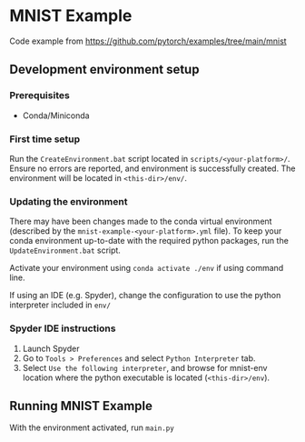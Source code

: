 # MNIST Example

Code example from https://github.com/pytorch/examples/tree/main/mnist

## Development environment setup

### Prerequisites
- Conda/Miniconda

### First time setup
Run the `CreateEnvironment.bat` script located in `scripts/<your-platform>/`. Ensure no errors are reported, and environment is successfully created. The environment will be located in `<this-dir>/env/`.

### Updating the environment
There may have been changes made to the conda virtual environment (described by the `mnist-example-<your-platform>.yml` file). To keep your conda environment up-to-date with the required python packages, run the `UpdateEnvironment.bat` script.

Activate your environment using `conda activate ./env` if using command line.

If using an IDE (e.g. Spyder), change the configuration to use the python interpreter included in `env/`

### Spyder IDE instructions
1. Launch Spyder
2. Go to `Tools > Preferences` and select `Python Interpreter` tab.
3. Select `Use the following interpreter`, and browse for mnist-env location where the python executable is located (`<this-dir>/env`).

## Running MNIST Example
With the environment activated, run `main.py`